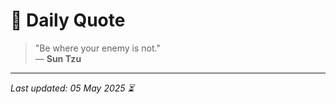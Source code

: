 # 📜 Daily Quote

> "Be where your enemy is not."  
> — **Sun Tzu**

---

_Last updated: 05 May 2025 ⏳_
